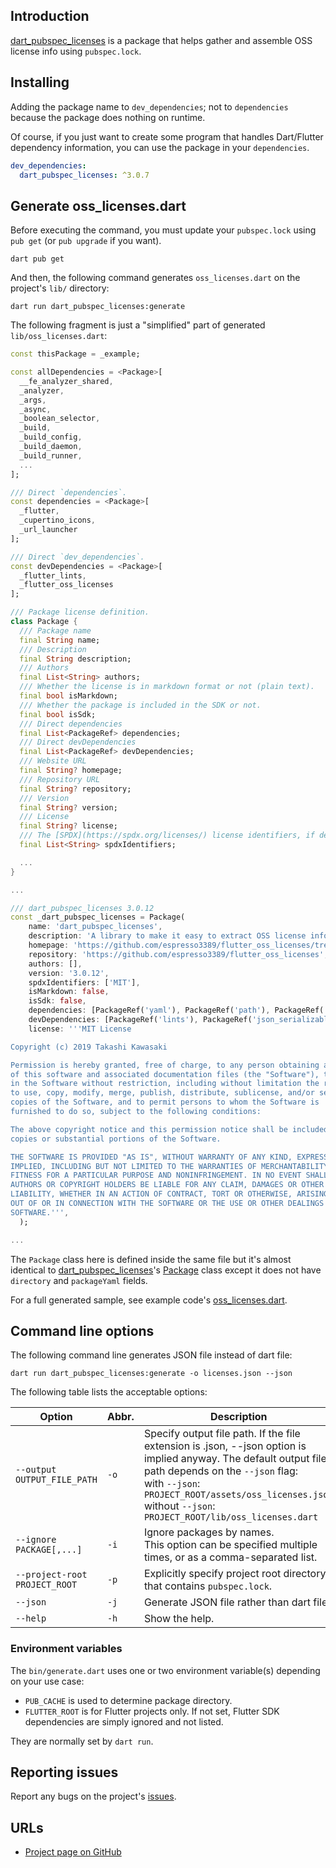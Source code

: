## Introduction

[dart_pubspec_licenses](https://pub.dev/packages/dart_pubspec_licenses) is a package that helps gather and assemble OSS license info using `pubspec.lock`.

## Installing

Adding the package name to `dev_dependencies`; not to `dependencies` because the package does nothing on runtime.

Of course, if you just want to create some program that handles Dart/Flutter dependency information, you can use the package in your `dependencies`.

```yaml
dev_dependencies:
  dart_pubspec_licenses: ^3.0.7
```

## Generate oss_licenses.dart

Before executing the command, you must update your `pubspec.lock` using `pub get` (or `pub upgrade` if you want).

```shell
dart pub get
```

And then, the following command generates `oss_licenses.dart` on the project's `lib/` directory:

```shell
dart run dart_pubspec_licenses:generate
```

The following fragment is just a "simplified" part of generated `lib/oss_licenses.dart`:

```dart
const thisPackage = _example;

const allDependencies = <Package>[
  __fe_analyzer_shared,
  _analyzer,
  _args,
  _async,
  _boolean_selector,
  _build,
  _build_config,
  _build_daemon,
  _build_runner,
  ...
];

/// Direct `dependencies`.
const dependencies = <Package>[
  _flutter,
  _cupertino_icons,
  _url_launcher
];

/// Direct `dev_dependencies`.
const devDependencies = <Package>[
  _flutter_lints,
  _flutter_oss_licenses
];

/// Package license definition.
class Package {
  /// Package name
  final String name;
  /// Description
  final String description;
  /// Authors
  final List<String> authors;
  /// Whether the license is in markdown format or not (plain text).
  final bool isMarkdown;
  /// Whether the package is included in the SDK or not.
  final bool isSdk;
  /// Direct dependencies
  final List<PackageRef> dependencies;
  /// Direct devDependencies
  final List<PackageRef> devDependencies;
  /// Website URL
  final String? homepage;
  /// Repository URL
  final String? repository;
  /// Version
  final String? version;
  /// License
  final String? license;
  /// The [SPDX](https://spdx.org/licenses/) license identifiers, if detected.
  final List<String> spdxIdentifiers;

  ...
}

...

/// dart_pubspec_licenses 3.0.12
const _dart_pubspec_licenses = Package(
    name: 'dart_pubspec_licenses',
    description: 'A library to make it easy to extract OSS license information from Dart packages using pubspec.yaml',
    homepage: 'https://github.com/espresso3389/flutter_oss_licenses/tree/master/packages/dart_pubspec_licenses',
    repository: 'https://github.com/espresso3389/flutter_oss_licenses',
    authors: [],
    version: '3.0.12',
    spdxIdentifiers: ['MIT'],
    isMarkdown: false,
    isSdk: false,
    dependencies: [PackageRef('yaml'), PackageRef('path'), PackageRef('json_annotation'), PackageRef('args'), PackageRef('pana')],
    devDependencies: [PackageRef('lints'), PackageRef('json_serializable'), PackageRef('build_runner')],
    license: '''MIT License

Copyright (c) 2019 Takashi Kawasaki

Permission is hereby granted, free of charge, to any person obtaining a copy
of this software and associated documentation files (the "Software"), to deal
in the Software without restriction, including without limitation the rights
to use, copy, modify, merge, publish, distribute, sublicense, and/or sell
copies of the Software, and to permit persons to whom the Software is
furnished to do so, subject to the following conditions:

The above copyright notice and this permission notice shall be included in all
copies or substantial portions of the Software.

THE SOFTWARE IS PROVIDED "AS IS", WITHOUT WARRANTY OF ANY KIND, EXPRESS OR
IMPLIED, INCLUDING BUT NOT LIMITED TO THE WARRANTIES OF MERCHANTABILITY,
FITNESS FOR A PARTICULAR PURPOSE AND NONINFRINGEMENT. IN NO EVENT SHALL THE
AUTHORS OR COPYRIGHT HOLDERS BE LIABLE FOR ANY CLAIM, DAMAGES OR OTHER
LIABILITY, WHETHER IN AN ACTION OF CONTRACT, TORT OR OTHERWISE, ARISING FROM,
OUT OF OR IN CONNECTION WITH THE SOFTWARE OR THE USE OR OTHER DEALINGS IN THE
SOFTWARE.''',
  );

...

```

The `Package` class here is defined inside the same file but it's almost identical to [dart_pubspec_licenses](https://pub.dev/packages/dart_pubspec_licenses)'s [Package](https://pub.dev/documentation/dart_pubspec_licenses/latest/dart_pubspec_licenses/Package-class.html) class except it does not have `directory` and `packageYaml` fields.

For a full generated sample, see example code's [oss_licenses.dart](https://github.com/espresso3389/flutter_oss_licenses/blob/master/packages/flutter_oss_licenses/example/lib/oss_licenses.dart).

## Command line options

The following command line generates JSON file instead of dart file:

```shell
dart run dart_pubspec_licenses:generate -o licenses.json --json
```

The following table lists the acceptable options:

| Option                        | Abbr. | Description                                                                                                                                                                                                                                                               |
| ----------------------------- | ----- | ------------------------------------------------------------------------------------------------------------------------------------------------------------------------------------------------------------------------------------------------------------------------- |
| `--output OUTPUT_FILE_PATH`   | `-o`  | Specify output file path. If the file extension is .json, --json option is implied anyway. The default output file path depends on the `--json` flag:<br>with `--json`: `PROJECT_ROOT/assets/oss_licenses.json`<br>without `--json`: `PROJECT_ROOT/lib/oss_licenses.dart` |
| `--ignore PACKAGE[,...]` | `-i` | Ignore packages by names.<br>This option can be specified multiple times, or as a comma-separated list.
| `--project-root PROJECT_ROOT` | `-p`  | Explicitly specify project root directory that contains `pubspec.lock`.                                                                                                                                                                                                   |
| `--json`                      | `-j`  | Generate JSON file rather than dart file.                                                                                                                                                                                                                                 |
| `--help`                      | `-h`  | Show the help.                                                                                                                                                                                                                                                            |

### Environment variables

The `bin/generate.dart` uses one or two environment variable(s) depending on your use case:

- `PUB_CACHE` is used to determine package directory.
- `FLUTTER_ROOT` is for Flutter projects only. If not set, Flutter SDK dependencies are simply ignored and not listed.

They are normally set by `dart run`.

## Reporting issues

Report any bugs on the project's [issues](https://github.com/espresso3389/flutter_oss_licenses/issues).

## URLs

- [Project page on GitHub](https://github.com/espresso3389/flutter_oss_licenses)
